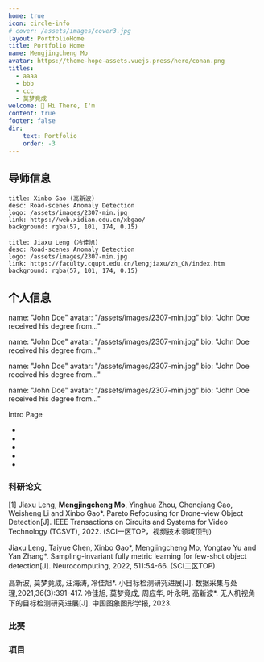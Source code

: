 ```yaml
---
home: true
icon: circle-info
# cover: /assets/images/cover3.jpg
layout: PortfolioHome
title: Portfolio Home
name: Mengjingcheng Mo
avatar: https://theme-hope-assets.vuejs.press/hero/conan.png
titles:
  - aaaa
  - bbb
  - ccc
  - 莫梦竟成
welcome: 👋 Hi There, I'm
content: true
footer: false
dir:
    text: Portfolio
    order: -3
---
```

<!-- markdownlint-disable MD033 -->

<!-- 
```component VPCard
title: Mengjingcheng Mo (莫梦竟成)
desc: Road-scenes Anomaly Detection
logo: /assets/images/2307-min.jpg
link: https://2-mo.github.io/
background: rgba(57, 101, 174, 0.15)
``` -->

## 导师信息

```component VPCard
title: Xinbo Gao (高新波)
desc: Road-scenes Anomaly Detection
logo: /assets/images/2307-min.jpg
link: https://web.xidian.edu.cn/xbgao/
background: rgba(57, 101, 174, 0.15)
```

```component VPCard
title: Jiaxu Leng (冷佳旭)
desc: Road-scenes Anomaly Detection
logo: /assets/images/2307-min.jpg
link: https://faculty.cqupt.edu.cn/lengjiaxu/zh_CN/index.htm
background: rgba(57, 101, 174, 0.15)
```

<!-- ```component MyTeam
name: Tiu Mo
avatar: /assets/images/2307-min.jpg
bio: Mengjingcheng Mo received the B.S. degree and the M.S. degree from the School of Computer Science, Chongqing University of Posts and Telecommunications, where he is currently pursuing the Ph.D. degree. His research interests include small object detection and anomaly detection in road scenes.
``` -->

## 个人信息

name: "John Doe"
avatar: "/assets/images/2307-min.jpg"
bio: "John Doe received his degree from..."

name: "John Doe"
avatar: "/assets/images/2307-min.jpg"
bio: "John Doe received his degree from..."

name: "John Doe"
avatar: "/assets/images/2307-min.jpg"
bio: "John Doe received his degree from..."

name: "John Doe"
avatar: "/assets/images/2307-min.jpg"
bio: "John Doe received his degree from..."

Intro Page <Badge text="Drove-view Object Detection" type="note" vertical="middle" />

<MyComponent />


<script setup>
import MyComponent from "@MyComponent";
import MyTeam from "@MyTeam";
import MyCollaborator from "@MyCollaborator";
</script>

- <Badge text="tip" type="tip" vertical="middle" />
- <Badge text="warning" type="warning" vertical="middle" />
- <Badge text="danger" type="danger" vertical="middle" />
- <Badge text="info" type="info" vertical="middle" />
- <Badge text="note" type="note" vertical="middle" />


### 科研论文

[1] Jiaxu Leng, **Mengjingcheng Mo**, Yinghua Zhou, Chenqiang Gao, Weisheng Li and Xinbo Gao*. Pareto Refocusing for Drone-view Object Detection[J].  IEEE Transactions on Circuits and Systems for Video Technology (TCSVT), 2022. (SCI一区TOP，视频技术领域顶刊) 

Jiaxu Leng, Taiyue Chen, Xinbo Gao*, Mengjingcheng Mo, Yongtao Yu and Yan Zhang*. Sampling-invariant fully metric learning for few-shot object detection[J]. Neurocomputing, 2022, 511:54-66. (SCI二区TOP)

高新波, 莫梦竟成, 汪海涛, 冷佳旭*. 小目标检测研究进展[J]. 数据采集与处理,2021,36(3):391-417.
冷佳旭, 莫梦竟成, 周应华, 叶永明, 高新波*. 无人机视角下的目标检测研究进展[J]. 中国图象图形学报, 2023.

### 比赛

### 项目